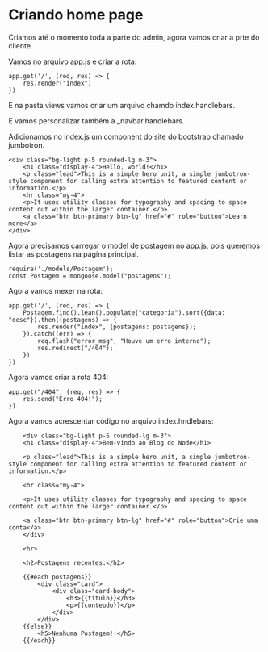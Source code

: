 # Criando home page

Criamos até o momento toda a parte do admin, agora vamos criar a prte do cliente.

Vamos no arquivo app.js e criar a rota:

    app.get('/', (req, res) => {
        res.render("index")
    })

E na pasta views vamos criar um arquivo chamdo index.handlebars.

E vamos personalizar também a _navbar.handlebars.

Adicionamos no index.js um component do site do bootstrap chamado jumbotron.

    <div class="bg-light p-5 rounded-lg m-3">
        <h1 class="display-4">Hello, world!</h1>
        <p class="lead">This is a simple hero unit, a simple jumbotron-style component for calling extra attention to featured content or information.</p>
        <hr class="my-4">
        <p>It uses utility classes for typography and spacing to space content out within the larger container.</p>
        <a class="btn btn-primary btn-lg" href="#" role="button">Learn more</a>
    </div>

Agora precisamos carregar o model de postagem no app.js, pois queremos listar as postagens na página principal.

    require('./models/Postagem');
    const Postagem = mongoose.model("postagens"); 

Agora vamos mexer na rota:

    app.get('/', (req, res) => {
        Postagem.find().lean().populate("categoria").sort({data: "desc"}).then((postagens) => {
            res.render("index", {postagens: postagens});
        }).catch((err) => {
            req.flash("error_msg", "Houve um erro interno");
            res.redirect("/404");
        })
    })

Agora vamos criar a rota 404:

    app.get("/404", (req, res) => {
        res.send("Erro 404!");
    })

Agora vamos acrescentar código no arquivo index.hndlebars:

        <div class="bg-light p-5 rounded-lg m-3">
        <h1 class="display-4">Bem-vindo ao Blog do Node</h1>

        <p class="lead">This is a simple hero unit, a simple jumbotron-style component for calling extra attention to featured content or information.</p>

        <hr class="my-4">

        <p>It uses utility classes for typography and spacing to space content out within the larger container.</p>

        <a class="btn btn-primary btn-lg" href="#" role="button">Crie uma conta</a>
        </div>

        <hr>

        <h2>Postagens recentes:</h2>

        {{#each postagens}}
            <div class="card">
                <div class="card-body">
                    <h3>{{titulo}}</h3>
                    <p>{{conteudo}}</p>
                </div>
            </div>
        {{else}}
            <h5>Nenhuma Postagem!!</h5>
        {{/each}}



